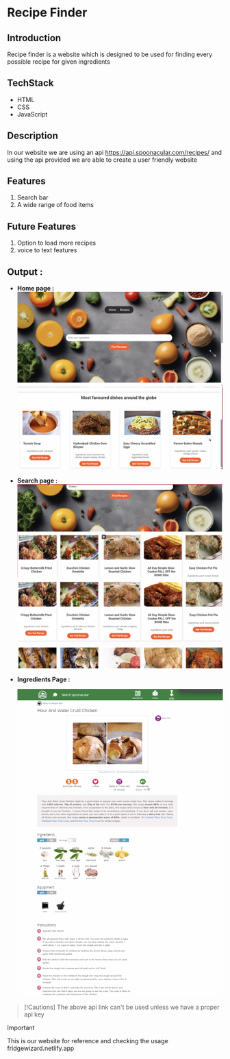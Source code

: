 # Recipe Finder

## Introduction

Recipe finder is a website which is designed to be used for finding every possible recipe for given ingredients

## TechStack

- HTML
- CSS
- JavaScript

## Description

In our website we are using an api https://api.spoonacular.com/recipes/ and using the api provided we are able to create a user friendly website

## Features

1. Search bar
2. A wide range of food items

## Future Features

1. Option to load more recipes
2. voice to text features

## Output :

- <b>Home page : </b>
  ![home1](home1.png)
  ![home2](home2.png)
- <b>Search page : </b>
  ![search1](search1.png)  
  ![search2](search2.png)
- <b>Ingredients Page : </b>

  ![ingredients](ingredients.png)

> [!Cautions]
> The above api link can't be used unless we have a proper api key

> [!Important]
> This is our website for reference and checking the usage fridgewizard.netlify.app

